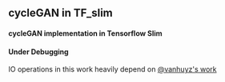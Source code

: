 ## cycleGAN in TF_slim

#### cycleGAN implementation in Tensorflow Slim

#### Under Debugging

IO operations in this work heavily depend on [@vanhuyz's work](https://github.com/vanhuyz/CycleGAN-TensorFlow)
